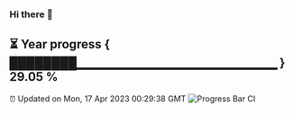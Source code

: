 ### Hi there 👋
⏳ Year progress { ████████▁▁▁▁▁▁▁▁▁▁▁▁▁▁▁▁▁▁▁▁▁▁ } 29.05 %
---
⏰ Updated on Mon, 17 Apr 2023 00:29:38 GMT
![Progress Bar CI](https://github.com/Moyi321/Moyi321/workflows/Progress%20Bar%20CI/badge.svg)
